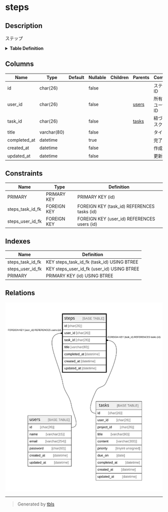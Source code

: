# steps

## Description

ステップ

<details>
<summary><strong>Table Definition</strong></summary>

```sql
CREATE TABLE `steps` (
  `id` char(26) COLLATE utf8mb4_bin NOT NULL COMMENT 'ステップID',
  `user_id` char(26) COLLATE utf8mb4_bin NOT NULL COMMENT '所有するユーザのID',
  `task_id` char(26) COLLATE utf8mb4_bin NOT NULL COMMENT '紐づくタスクのID',
  `title` varchar(80) COLLATE utf8mb4_bin NOT NULL COMMENT 'タイトル',
  `completed_at` datetime DEFAULT NULL COMMENT '完了日',
  `created_at` datetime NOT NULL COMMENT '作成日',
  `updated_at` datetime NOT NULL COMMENT '更新日',
  PRIMARY KEY (`id`),
  KEY `steps_user_id_fk` (`user_id`),
  KEY `steps_task_id_fk` (`task_id`),
  CONSTRAINT `steps_task_id_fk` FOREIGN KEY (`task_id`) REFERENCES `tasks` (`id`) ON DELETE CASCADE ON UPDATE CASCADE,
  CONSTRAINT `steps_user_id_fk` FOREIGN KEY (`user_id`) REFERENCES `users` (`id`) ON DELETE CASCADE ON UPDATE CASCADE
) ENGINE=InnoDB DEFAULT CHARSET=utf8mb4 COLLATE=utf8mb4_bin COMMENT='ステップ'
```

</details>

## Columns

| Name | Type | Default | Nullable | Children | Parents | Comment |
| ---- | ---- | ------- | -------- | -------- | ------- | ------- |
| id | char(26) |  | false |  |  | ステップID |
| user_id | char(26) |  | false |  | [users](users.md) | 所有するユーザのID |
| task_id | char(26) |  | false |  | [tasks](tasks.md) | 紐づくタスクのID |
| title | varchar(80) |  | false |  |  | タイトル |
| completed_at | datetime |  | true |  |  | 完了日 |
| created_at | datetime |  | false |  |  | 作成日 |
| updated_at | datetime |  | false |  |  | 更新日 |

## Constraints

| Name | Type | Definition |
| ---- | ---- | ---------- |
| PRIMARY | PRIMARY KEY | PRIMARY KEY (id) |
| steps_task_id_fk | FOREIGN KEY | FOREIGN KEY (task_id) REFERENCES tasks (id) |
| steps_user_id_fk | FOREIGN KEY | FOREIGN KEY (user_id) REFERENCES users (id) |

## Indexes

| Name | Definition |
| ---- | ---------- |
| steps_task_id_fk | KEY steps_task_id_fk (task_id) USING BTREE |
| steps_user_id_fk | KEY steps_user_id_fk (user_id) USING BTREE |
| PRIMARY | PRIMARY KEY (id) USING BTREE |

## Relations

![er](steps.svg)

---

> Generated by [tbls](https://github.com/k1LoW/tbls)
